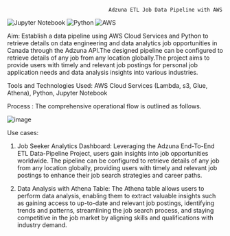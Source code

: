                                     Adzuna ETL Job Data Pipeline with AWS
      	
       
       
![Jupyter Notebook](https://img.shields.io/badge/jupyter-%23FA0F00.svg?style=for-the-badge&logo=jupyter&logoColor=white)    ![Python](https://img.shields.io/badge/python-3670A0?style=for-the-badge&logo=python&logoColor=ffdd54)  ![AWS](https://img.shields.io/badge/AWS-%23FF9900.svg?style=for-the-badge&logo=amazon-aws&logoColor=white)

Aim: Establish a data pipeline using AWS Cloud Services and Python to retrieve details on data engineering and data analytics job opportunities in Canada through the Adzuna API.The designed pipeline can be configured to retrieve details of any job from any location globally.The project aims to provide users with timely and relevant job postings for personal job application needs and data analysis insights into various industries. 

Tools and Technologies Used: AWS Cloud Services (Lambda, s3, Glue, Athena), Python, Jupyter Notebook

Process : The comprehensive operational flow is outlined as follows.

![image](https://github.com/Jay-05022000/Adzuna-ETL-Job-Data-Pipeline-with-AWS-/assets/110780565/49f5680f-803c-47bf-adc2-f60040ea0830)

 
Use cases: 

1. Job Seeker Analytics Dashboard: 
Leveraging the Adzuna End-To-End ETL Data-Pipeline Project, users gain insights into job opportunities worldwide. The pipeline can be configured to retrieve details of any job from any location globally, providing users with timely and relevant job postings to enhance their job search strategies and career paths.

2. Data Analysis with Athena Table: 
The Athena table allows users to perform data analysis, enabling them to extract valuable insights such as gaining access to up-to-date and relevant job postings, identifying trends and patterns, streamlining the job search process, and staying competitive in the job market by aligning skills and qualifications with industry demand.

 
